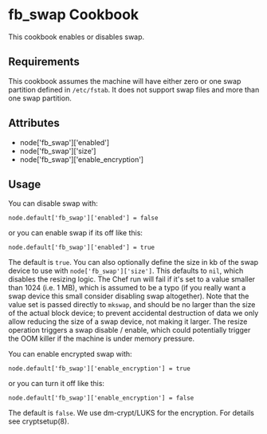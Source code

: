 fb_swap Cookbook
====================
This cookbook enables or disables swap.

Requirements
------------
This cookbook assumes the machine will have either zero or one swap partition
defined in `/etc/fstab`. It does not support swap files and more than one swap 
partition. 

Attributes
----------
* node['fb_swap']['enabled']
* node['fb_swap']['size']
* node['fb_swap']['enable_encryption']

Usage
-----
You can disable swap with:

    node.default['fb_swap']['enabled'] = false

or you can enable swap if its off like this:

    node.default['fb_swap']['enabled'] = true

The default is `true`. You can also optionally define the size in kb of the
swap device to use with `node['fb_swap']['size']`. This defaults to `nil`,
which disables the resizing logic. The Chef run will fail if it's set to a value
smaller than 1024 (i.e. 1 MB), which is assumed to be a typo (if you really
want a swap device this small consider disabling swap altogether). Note that
the value set is passed directly to `mkswap`, and should be no larger than the
size of the actual block device; to prevent accidental destruction of data we
only allow reducing the size of a swap device, not making it larger. The resize
operation triggers a swap disable / enable, which could potentially trigger the
OOM killer if the machine is under memory pressure.


You can enable encrypted swap with:

    node.default['fb_swap']['enable_encryption'] = true

or you can turn it off like this:

    node.default['fb_swap']['enable_encryption'] = false

The default is `false`. We use dm-crypt/LUKS for the encryption. For details see
cryptsetup(8).
